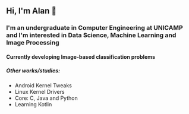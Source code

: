 ## Hi, I'm Alan :wave:
### I'm an undergraduate in Computer Engineering at UNICAMP and I'm interested in Data Science, Machine Learning and Image Processing
#### Currently developing Image-based classification problems

##### Other works/studies:
- Android Kernel Tweaks
- Linux Kernel Drivers
- Core: C, Java and Python
- Learning Kotlin
